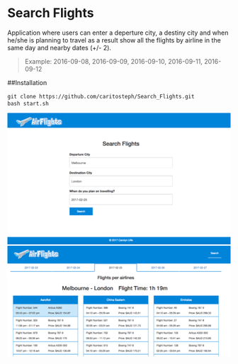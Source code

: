 # Search Flights
Application where users can enter a deperture city, a destiny city and when he/she is planning to travel as 
a result show all the flights by airline in the same day and  nearby dates (+/- 2).

>Example: 2016-09-08, 2016-09-09, 2016-09-10, 2016-09-11, 2016-09-12

##Installation
```
git clone https://github.com/caritosteph/Search_Flights.git
bash start.sh
```

![search](https://github.com/caritosteph/Search_Flights/blob/master/screenshot/search_flights.png)
![list flights](https://github.com/caritosteph/Search_Flights/blob/master/screenshot/list_flights.png)
